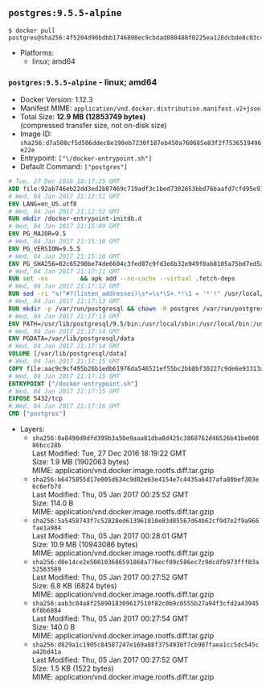 ## `postgres:9.5.5-alpine`

```console
$ docker pull postgres@sha256:4f5204d90bdbb1746800ec9cbdad080488f0225ea128dcbde8c03c4852adeb7f
```

-	Platforms:
	-	linux; amd64

### `postgres:9.5.5-alpine` - linux; amd64

-	Docker Version: 1.12.3
-	Manifest MIME: `application/vnd.docker.distribution.manifest.v2+json`
-	Total Size: **12.9 MB (12853749 bytes)**  
	(compressed transfer size, not on-disk size)
-	Image ID: `sha256:d7a508cf5d506ddec8e190eb7230f187eb450a760685e83f2f7536519496e22e`
-	Entrypoint: `["\/docker-entrypoint.sh"]`
-	Default Command: `["postgres"]`

```dockerfile
# Tue, 27 Dec 2016 18:17:25 GMT
ADD file:92ab746eb22dd3ed2b87469c719adf3c1bed7302653bbd76baafd7cfd95e911e in / 
# Wed, 04 Jan 2017 21:12:51 GMT
ENV LANG=en_US.utf8
# Wed, 04 Jan 2017 21:12:52 GMT
RUN mkdir /docker-entrypoint-initdb.d
# Wed, 04 Jan 2017 21:15:09 GMT
ENV PG_MAJOR=9.5
# Wed, 04 Jan 2017 21:15:10 GMT
ENV PG_VERSION=9.5.5
# Wed, 04 Jan 2017 21:15:10 GMT
ENV PG_SHA256=02c65290be74de6604c3fed87c9fd3e6b32e949f0ab8105a75bd7ed5aa71f394
# Wed, 04 Jan 2017 21:17:11 GMT
RUN set -ex 		&& apk add --no-cache --virtual .fetch-deps 		ca-certificates 		openssl 		tar 		&& wget -O postgresql.tar.bz2 "https://ftp.postgresql.org/pub/source/v$PG_VERSION/postgresql-$PG_VERSION.tar.bz2" 	&& echo "$PG_SHA256 *postgresql.tar.bz2" | sha256sum -c - 	&& mkdir -p /usr/src/postgresql 	&& tar 		--extract 		--file postgresql.tar.bz2 		--directory /usr/src/postgresql 		--strip-components 1 	&& rm postgresql.tar.bz2 		&& apk add --no-cache --virtual .build-deps 		bison 		flex 		gcc 		libc-dev 		libedit-dev 		libxml2-dev 		libxslt-dev 		make 		openssl-dev 		perl 		util-linux-dev 		zlib-dev 		&& cd /usr/src/postgresql 	&& ./configure 		--enable-integer-datetimes 		--enable-thread-safety 		--enable-tap-tests 		--disable-rpath 		--with-uuid=e2fs 		--with-gnu-ld 		--with-pgport=5432 		--with-system-tzdata=/usr/share/zoneinfo 		--prefix=/usr/local 				--with-openssl 		--with-libxml 		--with-libxslt 	&& make -j "$(getconf _NPROCESSORS_ONLN)" world 	&& make install-world 	&& make -C contrib install 		&& runDeps="$( 		scanelf --needed --nobanner --recursive /usr/local 			| awk '{ gsub(/,/, "\nso:", $2); print "so:" $2 }' 			| sort -u 			| xargs -r apk info --installed 			| sort -u 	)" 	&& apk add --no-cache --virtual .postgresql-rundeps 		$runDeps 		bash 		su-exec 		tzdata 	&& apk del .fetch-deps .build-deps 	&& cd / 	&& rm -rf 		/usr/src/postgresql 		/usr/local/include/* 		/usr/local/share/doc 		/usr/local/share/man 	&& find /usr/local -name '*.a' -delete
# Wed, 04 Jan 2017 21:17:12 GMT
RUN sed -ri "s!^#?(listen_addresses)\s*=\s*\S+.*!\1 = '*'!" /usr/local/share/postgresql/postgresql.conf.sample
# Wed, 04 Jan 2017 21:17:13 GMT
RUN mkdir -p /var/run/postgresql && chown -R postgres /var/run/postgresql
# Wed, 04 Jan 2017 21:17:13 GMT
ENV PATH=/usr/lib/postgresql/9.5/bin:/usr/local/sbin:/usr/local/bin:/usr/sbin:/usr/bin:/sbin:/bin
# Wed, 04 Jan 2017 21:17:14 GMT
ENV PGDATA=/var/lib/postgresql/data
# Wed, 04 Jan 2017 21:17:14 GMT
VOLUME [/var/lib/postgresql/data]
# Wed, 04 Jan 2017 21:17:15 GMT
COPY file:aac9c9cf495b26b1edb61976da546521ef55bc2bb8bf30227c9de6e93313afce in / 
# Wed, 04 Jan 2017 21:17:15 GMT
ENTRYPOINT ["/docker-entrypoint.sh"]
# Wed, 04 Jan 2017 21:17:15 GMT
EXPOSE 5432/tcp
# Wed, 04 Jan 2017 21:17:16 GMT
CMD ["postgres"]
```

-	Layers:
	-	`sha256:0a8490d0dfd399b3a50e9aaa81dba0d425c3868762d46526b41be00886bcc28b`  
		Last Modified: Tue, 27 Dec 2016 18:19:22 GMT  
		Size: 1.9 MB (1902063 bytes)  
		MIME: application/vnd.docker.image.rootfs.diff.tar.gzip
	-	`sha256:b6475055d17e005d634c9d02e63e4154e7c4435a6437afa80bef303e6c6efb7d`  
		Last Modified: Thu, 05 Jan 2017 00:25:52 GMT  
		Size: 114.0 B  
		MIME: application/vnd.docker.image.rootfs.diff.tar.gzip
	-	`sha256:5a5458743f7c52828ed613961810e83d85567d64b62cf9d7e2f9a966fae1a984`  
		Last Modified: Thu, 05 Jan 2017 00:28:01 GMT  
		Size: 10.9 MB (10943086 bytes)  
		MIME: application/vnd.docker.image.rootfs.diff.tar.gzip
	-	`sha256:d0e14ce2e500103686591868a776ecf09c586ec7c9dcdfb973fff03a52583589`  
		Last Modified: Thu, 05 Jan 2017 00:27:52 GMT  
		Size: 6.8 KB (6824 bytes)  
		MIME: application/vnd.docker.image.rootfs.diff.tar.gzip
	-	`sha256:aab3c04a8f2589018309617510f82c0b9c0555b27a94f3cfd2a439456f8b6884`  
		Last Modified: Thu, 05 Jan 2017 00:27:54 GMT  
		Size: 140.0 B  
		MIME: application/vnd.docker.image.rootfs.diff.tar.gzip
	-	`sha256:d829a1c1905c84587247e169a88f3754930f7cb907faea1cc5dc545ca42bd41a`  
		Last Modified: Thu, 05 Jan 2017 00:27:52 GMT  
		Size: 1.5 KB (1522 bytes)  
		MIME: application/vnd.docker.image.rootfs.diff.tar.gzip
